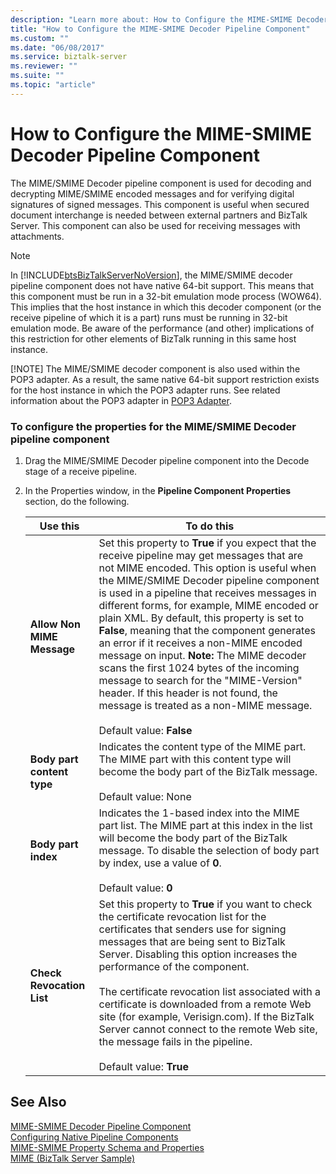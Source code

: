 ```yaml
---
description: "Learn more about: How to Configure the MIME-SMIME Decoder Pipeline Component"
title: "How to Configure the MIME-SMIME Decoder Pipeline Component"
ms.custom: ""
ms.date: "06/08/2017"
ms.service: biztalk-server
ms.reviewer: ""
ms.suite: ""
ms.topic: "article"
---
```

# How to Configure the MIME-SMIME Decoder Pipeline Component
The MIME/SMIME Decoder pipeline component is used for decoding and decrypting MIME/SMIME encoded messages and for verifying digital signatures of signed messages. This component is useful when secured document interchange is needed between external partners and BizTalk Server. This component can also be used for receiving messages with attachments.  
  
> [!NOTE]
>  In [!INCLUDE[btsBizTalkServerNoVersion](../includes/btsbiztalkservernoversion-md.md)], the MIME/SMIME decoder pipeline component does not have native 64-bit support.  This means that this component must be run in a 32-bit emulation mode process (WOW64).  This implies that the host instance in which this decoder component (or the receive pipeline of which it is a part) runs must be running in 32-bit emulation mode.  Be aware of the performance (and other) implications of this restriction for other elements of BizTalk running in this same host instance.  
> 
> [!NOTE]
>  The MIME/SMIME decoder component is also used within the POP3 adapter.  As a result, the same native 64-bit support restriction exists for the host instance in which the POP3 adapter runs.  See related information about the POP3 adapter in [POP3 Adapter](../core/pop3-adapter.md).  
  
### To configure the properties for the MIME/SMIME Decoder pipeline component  
  
1.  Drag the MIME/SMIME Decoder pipeline component into the Decode stage of a receive pipeline.  
  
2.  In the Properties window, in the **Pipeline Component Properties** section, do the following.  
  
    |Use this|To do this|  
    |--------------|----------------|  
    |**Allow Non MIME Message**|Set this property to **True** if you expect that the receive pipeline may get messages that are not MIME encoded. This option is useful when the MIME/SMIME Decoder pipeline component is used in a pipeline that receives messages in different forms, for example, MIME encoded or plain XML. By default, this property is set to **False**, meaning that the component generates an error if it receives a non-MIME encoded message on input. **Note:**  The MIME decoder scans the first 1024 bytes of the incoming message to search for the "MIME-Version" header. If this header is not found, the message is treated as a non-MIME message. <br /><br /> Default value: **False**|  
    |**Body part content type**|Indicates the content type of the MIME part. The MIME part with this content type will become the body part of the BizTalk message.<br /><br /> Default value: None|  
    |**Body part index**|Indicates the 1-based index into the MIME part list. The MIME part at this index in the list will become the body part of the BizTalk message. To disable the selection of body part by index, use a value of **0**.<br /><br /> Default value: **0**|  
    |**Check Revocation List**|Set this property to **True** if you want to check the certificate revocation list for the certificates that senders use for signing messages that are being sent to BizTalk Server. Disabling this option increases the performance of the component.<br /><br /> The certificate revocation list associated with a certificate is downloaded from a remote Web site (for example, Verisign.com). If the BizTalk Server cannot connect to the remote Web site, the message fails in the pipeline.<br /><br /> Default value: **True**|  
  
## See Also  
 [MIME-SMIME Decoder Pipeline Component](../core/mime-smime-decoder-pipeline-component.md)   
 [Configuring Native Pipeline Components](../core/configuring-native-pipeline-components.md)   
 [MIME-SMIME Property Schema and Properties](../core/mime-smime-property-schema-and-properties.md)   
 [MIME (BizTalk Server Sample)](../core/mime-biztalk-server-sample.md)
